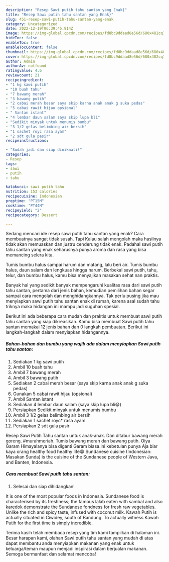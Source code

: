 ```yaml
---
description: "Resep Sawi putih tahu santan yang Enak}"
title: "Resep Sawi putih tahu santan yang Enak}"
slug: 451-resep-sawi-putih-tahu-santan-yang-enak
category: Uncategorized
date: 2022-12-19T06:39:45.914Z
image: https://img-global.cpcdn.com/recipes/fd8bc9ddaad8e56d/680x482cq70/sawi-putih-tahu-santan-foto-resep-utama.jpg
hideToc: false
enableToc: true
enableTocContent: false
thumbnail: https://img-global.cpcdn.com/recipes/fd8bc9ddaad8e56d/680x482cq70/sawi-putih-tahu-santan-foto-resep-utama.jpg
cover: https://img-global.cpcdn.com/recipes/fd8bc9ddaad8e56d/680x482cq70/sawi-putih-tahu-santan-foto-resep-utama.jpg
author: Admin
authorAv: notfound
ratingvalue: 4.6
reviewcount: 21
recipeingredient:
- "1 kg sawi putih"
- "10 buah tahu"
- "7 bawang merah"
- "3 bawang putih"
- "2 cabai merah besar saya skip karna anak anak g suka pedas"
- "5 cabai rawit hijau opsional"
- " Santan istant"
- "4 lembar daun salam saya skip lupa bli"
- "Sedikit minyak untuk menumis bumbu"
- "3 1/2 gelas belimbing air bersih"
- "1 sachet royc rasa ayam"
- "2 sdt gula pasir"
recipeinstructions:

- "Sudah jadi dan siap dinikmati!"
categories:
- Resep
tags:
- sawi
- putih
- tahu

katakunci: sawi putih tahu 
nutrition: 153 calories
recipecuisine: Indonesian
preptime: "PT15M"
cooktime: "PT44M"
recipeyield: "2"
recipecategory: Dessert

---
```



Sedang mencari ide resep sawi putih tahu santan yang enak? Cara membuatnya sangat tidak susah. Tapi Kalau salah mengolah maka hasilnya tidak akan memuaskan dan justru cenderung tidak enak. Padahal sawi putih tahu santan yang enak seharusnya punya aroma dan rasa yang bisa memancing selera kita.


Tumis bumbu halus sampai harum dan matang, lalu beri air. Tumis bumbu halus, daun salam dan lengkuas hingga harum. Berbekal sawi putih, tahu, telur, dan bumbu halus, kamu bisa menyajikan masakan sehat nan praktis.

Banyak hal yang sedikit banyak mempengaruhi kualitas rasa dari sawi putih tahu santan, pertama dari jenis bahan, kemudian pemilihan bahan segar sampai cara mengolah dan menghidangkannya. Tak perlu pusing jika mau menyiapkan sawi putih tahu santan enak di rumah, karena asal sudah tahu triknya maka hidangan ini mampu jadi suguhan spesial.


Berikut ini ada beberapa cara mudah dan praktis untuk membuat sawi putih tahu santan yang siap dikreasikan. Kamu bisa membuat Sawi putih tahu santan memakai 12 jenis bahan dan 0 langkah pembuatan. Berikut ini langkah-langkah dalam menyiapkan hidangannya.

<!--inarticleads1-->

##### Bahan-bahan dan bumbu yang wajib ada dalam menyiapkan Sawi putih tahu santan:

1. Sediakan 1 kg sawi putih
1. Ambil 10 buah tahu
1. Ambil 7 bawang merah
1. Ambil 3 bawang putih
1. Sediakan 2 cabai merah besar (saya skip karna anak anak g suka pedas)
1. Gunakan 5 cabai rawit hijau (opsional)
1. Ambil  Santan istant
1. Sediakan 4 lembar daun salam (saya skip lupa bli😁)
1. Persiapkan Sedikit minyak untuk menumis bumbu
1. Ambil 3 1/2 gelas belimbing air bersih
1. Sediakan 1 sachet royc* rasa ayam
1. Persiapkan 2 sdt gula pasir


Resep Sawi Putih Tahu santan untuk anak-anak. Dan ditabur bawang merah goreng. #murahmeriah. Tumis bawang merah dan bawang putih. Oiya Garam Himayalanya bisa diganti Garam biasa.ini kebetulan punya Aja biar kaya orang healthy food healthy life😁 Sundanese cuisine (Indonesian: Masakan Sunda) is the cuisine of the Sundanese people of Western Java, and Banten, Indonesia. 

<!--inarticleads2-->

##### Cara membuat Sawi putih tahu santan:


1. Selesai dan siap dihidangkan!

It is one of the most popular foods in Indonesia. Sundanese food is characterised by its freshness; the famous lalab eaten with sambal and also karedok demonstrate the Sundanese fondness for fresh raw vegetables. Unlike the rich and spicy taste, infused with coconut milk. Kawah Putih is actually situated in Ciwidey, south of Bandung. To actually witness Kawah Putih for the first time is simply incredible. 

Terima kasih telah membaca resep yang tim kami tampilkan di halaman ini. Besar harapan kami, olahan Sawi putih tahu santan yang mudah di atas dapat membantu anda menyiapkan makanan yang enak untuk keluarga/teman maupun menjadi inspirasi dalam berjualan makanan. Semoga bermanfaat dan selamat mencoba!
